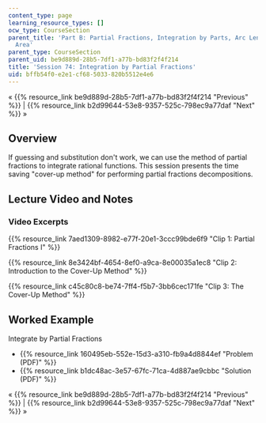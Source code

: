 ```yaml
---
content_type: page
learning_resource_types: []
ocw_type: CourseSection
parent_title: 'Part B: Partial Fractions, Integration by Parts, Arc Length, and Surface
  Area'
parent_type: CourseSection
parent_uid: be9d889d-28b5-7df1-a77b-bd83f2f4f214
title: 'Session 74: Integration by Partial Fractions'
uid: bffb54f0-e2e1-cf68-5033-820b5512e4e6
---
```


« {{% resource_link be9d889d-28b5-7df1-a77b-bd83f2f4f214 "Previous" %}} | {{% resource_link b2d99644-53e8-9357-525c-798ec9a77daf "Next" %}} »

Overview
--------

If guessing and substitution don't work, we can use the method of partial fractions to integrate rational functions. This session presents the time saving "cover-up method" for performing partial fractions decompositions.

Lecture Video and Notes
-----------------------

### Video Excerpts

{{% resource_link 7aed1309-8982-e77f-20e1-3ccc99bde6f9 "Clip 1: Partial Fractions I" %}}

{{% resource_link 8e3424bf-4654-8ef0-a9ca-8e00035a1ec8 "Clip 2: Introduction to the Cover-Up Method" %}}

{{% resource_link c45c80c8-be74-7ff4-f5b7-3bb6cec171fe "Clip 3: The Cover-Up Method" %}}

Worked Example
--------------

Integrate by Partial Fractions

*   {{% resource_link 160495eb-552e-15d3-a310-fb9a4d8844ef "Problem (PDF)" %}}
*   {{% resource_link b1dc48ac-3e57-67fc-71ca-4d887ae9cbbc "Solution (PDF)" %}}

« {{% resource_link be9d889d-28b5-7df1-a77b-bd83f2f4f214 "Previous" %}} | {{% resource_link b2d99644-53e8-9357-525c-798ec9a77daf "Next" %}} »